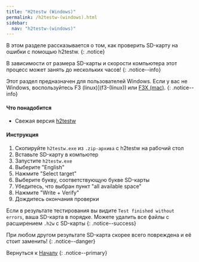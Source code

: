 ```yaml
---
title: "H2testw (Windows)"
permalink: /h2testw-(windows).html
sidebar:
  nav: "h2testw-(windows)"
---
```


В этом разделе рассказывается о том, как проверить SD-карту на ошибки с помощью h2testw.
{: .notice}

В зависимости от размера SD-карты и скорости компьютера этот процесс может занять до нескольких часов!
{: .notice--info}

Этот раздел предназначен для пользователей Windows. Если у вас не Windows, воспользуйтесь F3 (linux)](f3-(linux)) или [F3X (mac)](f3x-(mac)).
{: .notice--info}

#### <a name="what_need" />Что понадобится 

* Свежая версия [h2testw](http://www.heise.de/ct/Redaktion/bo/downloads/h2testw_1.4.zip)

#### <a name="instructions" />Инструкция

1. Скопируйте `h2testw.exe` из `.zip-архива` с h2testw на рабочий стол
2. Вставьте SD-карту в компьютер
3. Запустите `h2testw.exe`
4. Выберите "English"
5. Нажмите "Select target"
6. Выберите букву, соответствующую букве SD-карты
7. Убедитесь, что выбран пункт "all available space"
8. Нажмите "Write + Verify"
9. Дождитесь окончания проверки

Если в результате тестирования вы видите `Test finished without errors`, ваша SD-карта в порядке. Можете удалить все файлы с расширением `.h2w` с SD-карты
{: .notice--success}

При любом другом результате SD-карта скорее всего повреждена и её стоит заменить!
{: .notice--danger}

Вернуться к [Началу](get-started)
{: .notice--primary}